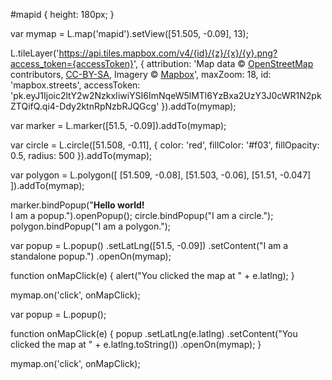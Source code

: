 
<link rel="stylesheet" href="https://unpkg.com/leaflet@1.5.1/dist/leaflet.css"
   integrity="sha512-xwE/Az9zrjBIphAcBb3F6JVqxf46+CDLwfLMHloNu6KEQCAWi6HcDUbeOfBIptF7tcCzusKFjFw2yuvEpDL9wQ=="
   crossorigin=""/>


 <!-- Make sure you put this AFTER Leaflet's CSS -->
 <script src="https://unpkg.com/leaflet@1.5.1/dist/leaflet.js"
   integrity="sha512-GffPMF3RvMeYyc1LWMHtK8EbPv0iNZ8/oTtHPx9/cc2ILxQ+u905qIwdpULaqDkyBKgOaB57QTMg7ztg8Jm2Og=="
   crossorigin=""></script>

 <div id="mapid"></div>
 
 #mapid { height: 180px; }
 
 var mymap = L.map('mapid').setView([51.505, -0.09], 13);
 
L.tileLayer('https://api.tiles.mapbox.com/v4/{id}/{z}/{x}/{y}.png?access_token={accessToken}', {
    attribution: 'Map data &copy; <a href="https://www.openstreetmap.org/">OpenStreetMap</a> contributors, <a href="https://creativecommons.org/licenses/by-sa/2.0/">CC-BY-SA</a>, Imagery © <a href="https://www.mapbox.com/">Mapbox</a>',
    maxZoom: 18,
    id: 'mapbox.streets',
    accessToken: 'pk.eyJ1Ijoic2ltY2w2NzkxIiwiYSI6ImNqeW5lMTl6YzBxa2UzY3J0cWR1N2pkZTQifQ.qi4-Ddy2ktnRpNzbRJQGcg'
}).addTo(mymap);

var marker = L.marker([51.5, -0.09]).addTo(mymap);

var circle = L.circle([51.508, -0.11], {
    color: 'red',
    fillColor: '#f03',
    fillOpacity: 0.5,
    radius: 500
}).addTo(mymap);

var polygon = L.polygon([
    [51.509, -0.08],
    [51.503, -0.06],
    [51.51, -0.047]
]).addTo(mymap);

marker.bindPopup("<b>Hello world!</b><br>I am a popup.").openPopup();
circle.bindPopup("I am a circle.");
polygon.bindPopup("I am a polygon.");

var popup = L.popup()
    .setLatLng([51.5, -0.09])
    .setContent("I am a standalone popup.")
    .openOn(mymap);

function onMapClick(e) {
    alert("You clicked the map at " + e.latlng);
}

mymap.on('click', onMapClick);

var popup = L.popup();

function onMapClick(e) {
    popup
        .setLatLng(e.latlng)
        .setContent("You clicked the map at " + e.latlng.toString())
        .openOn(mymap);
}

mymap.on('click', onMapClick);


